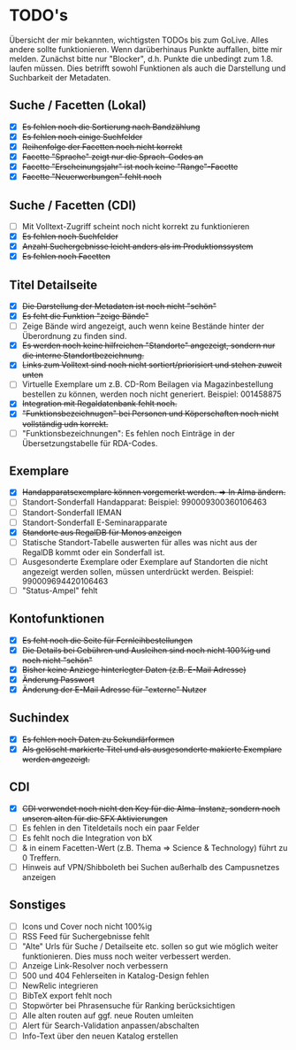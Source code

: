 # TODO's

Übersicht der mir bekannten, wichtigsten TODOs bis zum GoLive. Alles andere sollte funktionieren. Wenn darüberhinaus Punkte auffallen, bitte mir melden. Zunächst bitte nur "Blocker", d.h. Punkte die unbedingt zum 1.8. laufen müssen. Dies betrifft sowohl Funktionen als auch die Darstellung und Suchbarkeit der Metadaten.

## Suche / Facetten (Lokal)

* [x] ~~Es fehlen noch die Sortierung nach Bandzählung~~
* [x] ~~Es fehlen noch einige Suchfelder~~
* [x] ~~Reihenfolge der Facetten noch nicht korrekt~~
* [x] ~~Facette "Sprache" zeigt nur die Sprach-Codes an~~
* [x] ~~Facette "Erscheinungsjahr" ist noch keine "Range"-Facette~~
* [x] ~~Facette "Neuerwerbungen" fehlt noch~~

## Suche / Facetten (CDI)

* [ ] Mit Volltext-Zugriff scheint noch nicht korrekt zu funktionieren
* [x] ~~Es fehlen noch Suchfelder~~
* [x] ~~Anzahl Suchergebnisse leicht anders als im Produktionssystem~~
* [x] ~~Es fehlen noch Facetten~~

## Titel Detailseite

* [x] ~~Die Darstellung der Metadaten ist noch nicht "schön"~~
* [x] ~~Es feht die Funktion "zeige Bände"~~
* [ ] Zeige Bände wird angezeigt, auch wenn keine Bestände hinter der Überordnung zu finden sind.
* [x] ~~Es werden noch keine hilfreichen "Standorte" angezeigt, sondern nur die interne Standortbezeichnung.~~
* [x] ~~Links zum Volltext sind noch nicht sortiert/priorisiert und stehen zuweit unten~~
* [ ] Virtuelle Exemplare um z.B. CD-Rom Beilagen via Magazinbestellung bestellen zu können, werden noch nicht generiert. Beispiel: 001458875
* [x] ~~Integration mit Regaldatenbank fehlt noch.~~
* [x] ~~"Funktionsbezeichnugen" bei Personen und Köperschaften noch nicht vollständig udn korrekt.~~
* [ ] "Funktionsbezeichnungen": Es fehlen noch Einträge in der Übersetzungstabelle für RDA-Codes.

## Exemplare

* [x] ~~Handapparatsexemplare können vorgemerkt werden. => In Alma ändern.~~
* [ ] Standort-Sonderfall Handapparat: Beispiel: 990009300360106463
* [ ] Standort-Sonderfall IEMAN
* [ ] Standort-Sonderfall E-Seminarapparate
* [x] ~~Standorte aus RegalDB für Monos anzeigen~~
* [ ] Statische Standort-Tabelle auswerten für alles was nicht aus der RegalDB kommt oder ein Sonderfall ist.
* [ ] Ausgesonderte Exemplare oder Exemplare auf Standorten die nicht angezeigt werden sollen, müssen unterdrückt werden. Beispiel: 990009694420106463
* [ ] "Status-Ampel" fehlt

## Kontofunktionen

* [x] ~~Es feht noch die Seite für Fernleihbestellungen~~
* [x] ~~Die Details bei Gebühren und Ausleihen sind noch nicht 100%ig und noch nicht "schön"~~
* [x] ~~Bisher keine Anziege hinterlegter Daten (z.B. E-Mail Adresse)~~
* [x] ~~Änderung Passwort~~
* [x] ~~Änderung der E-Mail Adresse für "externe" Nutzer~~

## Suchindex

* [x] ~~Es fehlen noch Daten zu Sekundärformen~~
* [x] ~~Als gelöscht markierte Titel und als ausgesonderte makierte Exemplare werden angezeigt.~~

## CDI

* [x] ~~CDI verwendet noch nicht den Key für die Alma-Instanz, sondern noch unseren alten für die SFX Aktivierungen~~
* [ ] Es fehlen in den Titeldetails noch ein paar Felder
* [ ] Es fehlt noch die Integration von bX
* [ ] & in einem Facetten-Wert (z.B. Thema => Science & Technology) führt zu 0 Treffern.
* [ ] Hinweis auf VPN/Shibboleth bei Suchen außerhalb des Campusnetzes anzeigen

## Sonstiges

* [ ] Icons und Cover noch nicht 100%ig
* [ ] RSS Feed für Suchergebnisse fehlt
* [ ] "Alte" Urls für Suche / Detailseite etc. sollen so gut wie möglich weiter funktionieren. Dies muss noch weiter verbessert werden.
* [ ] Anzeige Link-Resolver noch verbessern
* [ ] 500 und 404 Fehlerseiten in Katalog-Design fehlen
* [ ] NewRelic integrieren
* [ ] BibTeX export fehlt noch
* [ ] Stopwörter bei Phrasensuche für Ranking berücksichtigen
* [ ] Alle alten routen auf ggf. neue Routen umleiten
* [ ] Alert für Search-Validation anpassen/abschalten
* [ ] Info-Text über den neuen Katalog erstellen

